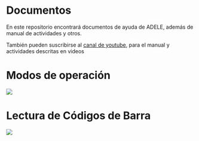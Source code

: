 # Documentos
En este repositorio encontrará documentos de ayuda de ADELE, además de manual de actividades y otros.

También pueden suscribirse al [canal de youtube](https://www.youtube.com/channel/UCYnxwN2e7RHdJBfYCu8WDhQ), para el manual y actividades descritas en videos

# Modos de operación

[![](http://img.youtube.com/vi/lZS2aOMs-CI/0.jpg)](http://www.youtube.com/watch?v=lZS2aOMs-CI "Canal ADELE en YouTube")

# Lectura de Códigos de Barra

[![](http://img.youtube.com/vi/lz7t-VIl9Fc/0.jpg)](http://www.youtube.com/watch?v=lz7t-VIl9Fc "Lectura códigos de barra")

